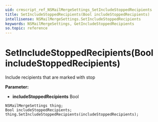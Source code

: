 ```yaml
---
uid: crmscript_ref_NSMailMergeSettings_SetIncludeStoppedRecipients
title: SetIncludeStoppedRecipients(Bool includeStoppedRecipients)
intellisense: NSMailMergeSettings.SetIncludeStoppedRecipients
keywords: NSMailMergeSettings, GetIncludeStoppedRecipients
so.topic: reference
---
```


# SetIncludeStoppedRecipients(Bool includeStoppedRecipients)

Include recipients that are marked with stop

**Parameter:** 
* **includeStoppedRecipients** Bool

```crmscript
NSMailMergeSettings thing;
Bool includeStoppedRecipients;
thing.SetIncludeStoppedRecipients(includeStoppedRecipients);
```

